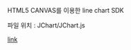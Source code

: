 
<p>
	HTML5 CANVAS를 이용한 line chart SDK
</p>
<p>
	파일 위치 : JChart/JChart.js
</p>


<a href='https://judaihyun.github.io/index.html'>link</a>
